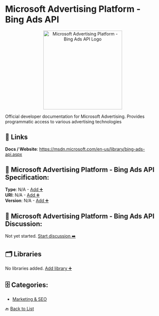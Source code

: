 # Microsoft Advertising Platform - Bing Ads API
<p align="center">
    <img width="256" src="https://raw.githubusercontent.com/apis-list/apis-list/main/apis/microsoft-advertising-platform-bing-ads-api/logo_256x256.png" alt="Microsoft Advertising Platform - Bing Ads API Logo"/>
</p>
Official developer documentation for Microsoft Advertising. Provides programmatic access to various advertising technologies

##  🔗 Links
**Docs / Website**: https://msdn.microsoft.com/en-us/library/bing-ads-api.aspx

## 🧬 Microsoft Advertising Platform - Bing Ads API Specification:
**Type**: N/A - [Add ➕](https://github.com/apis-list/apis-list/edit/main/apis.yaml#L12441)  
**URI**: N/A - [Add ➕](https://github.com/apis-list/apis-list/edit/main/apis.yaml#L12441)  
**Version**: N/A - [Add ➕](https://github.com/apis-list/apis-list/edit/main/apis.yaml#L12441)

## 💬 Microsoft Advertising Platform - Bing Ads API Discussion:
Not yet started. [Start discussion ➡️](https://github.com/apis-list/apis-list/discussions/new)

## 🗂️ Libraries

No libraries added. [Add library ➕](https://github.com/apis-list/apis-list/edit/main/apis.yaml#L12441)    


## 🗄️ Categories:
- [Marketing & SEO](https://github.com/apis-list/apis-list#marketing--seo-)

🔙  [Back to List](https://github.com/apis-list/apis-list)
